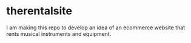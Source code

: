 # therentalsite
I am making this repo to develop an idea of an ecommerce website that rents musical instruments and equipment. 
